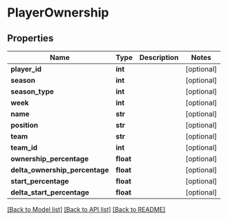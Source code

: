 # PlayerOwnership

## Properties
Name | Type | Description | Notes
------------ | ------------- | ------------- | -------------
**player_id** | **int** |  | [optional] 
**season** | **int** |  | [optional] 
**season_type** | **int** |  | [optional] 
**week** | **int** |  | [optional] 
**name** | **str** |  | [optional] 
**position** | **str** |  | [optional] 
**team** | **str** |  | [optional] 
**team_id** | **int** |  | [optional] 
**ownership_percentage** | **float** |  | [optional] 
**delta_ownership_percentage** | **float** |  | [optional] 
**start_percentage** | **float** |  | [optional] 
**delta_start_percentage** | **float** |  | [optional] 

[[Back to Model list]](../README.md#documentation-for-models) [[Back to API list]](../README.md#documentation-for-api-endpoints) [[Back to README]](../README.md)


